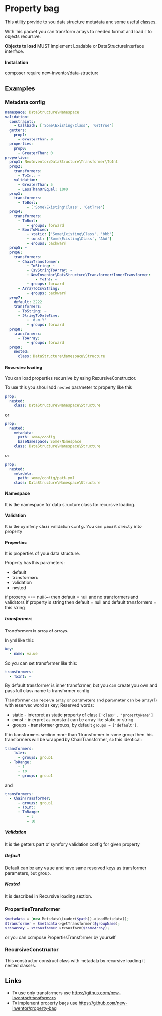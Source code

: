 # Property bag
This utility provide to you data structure metadata and some useful classes.

With this packet you can transform arrays to needed format and load it to objects recursive.

**Objects to load** MUST implement Loadable or DataStructureInterface interface.   

#### Installation
composer require new-inventor/data-structure

## Examples
### Metadata config
```yaml
namespace: DataStructure\Namespace
validation:
  constraints:
    - Callback: ['Some\Existing\Class', 'GetTrue']
  getters:
    prop1:
      - GreaterThan: 0
  properties:
    prop0:
      - GreaterThan: 0
properties:
  prop1: NewInventor\DataStructure\Transformer\ToInt
  prop2:
    transformers:
      - ToInt: ~
    validation:
      - GreaterThan: 5
      - LessThanOrEqual: 1000
  prop3:
    transformers:
      - ToBool:
          - ['Some\Existing\Class', 'GetTrue']
  prop4:
    transformers:
      - ToBool:
          - groups: forward
      - BoolToMixed:
          - static: ['Some\Existing\Class', 'bbb']
          - const: ['Some\Existing\Class', 'AAA']
          - groups: backward
  prop5: ~
  prop6:
    transformers:
      - ChainTransformer:
          - ToString: ~
          - CsvStringToArray: ~
          - NewInventor\DataStructure\Transformer\InnerTransformer:
              - ToInt: ~
          - groups: forward
      - ArrayToCsvString:
          - groups: backward
  prop7:
    default: 2222
    transformers:
      - ToString: ~
      - StringToDateTime:
          - 'd.m.Y'
          - groups: forward
  prop8:
    transformers:
      - ToArray:
          - groups: forward
  prop9:
    nested:
      class: DataStructure\Namespace\Structure
```
#### Recursive loading
You can load properties recursive by using RecursiveConstructor.

To use this you shoul add `nested` parameter to property like this

```yaml
prop:
  nested:
    class: DataStructure\Namespace\Structure
```
or
```yaml
prop:
  nested:
    metadata:
      path: some/config
      baseNamespace: Some\Namespace
    class: DataStructure\Namespace\Structure
```
or
```yaml
prop:
  nested:
    metadata:
      path: some/config/path.yml
    class: DataStructure\Namespace\Structure
```

#### Namespace
It is the namespace for data structure class for recursive loading.

#### Validation
It is the symfony class validation config. You can pass it directly into property

#### Properties
It is properties of your data structure.

Property has this parameters:
* default
* transformers
* validation
* nested

If property === null(~) then default = null and no transformers and validators
If property is string then default = null and default transformers = this string

##### transformers
Transformers is array of arrays.

In yml like this:

```yaml
key:
  - name: value 
```

So you can set transformer like this:
```yaml
transformers:
  - ToInt: ~
```

By default transformer is inner transformer, but you can create you own and pass full class name to transformer config

Transformer can receive array or parameters and parameter can be array(1) with reserved word as key;
Reserved words:
* static - interpret as static property of class `['class', 'propertyName']`
* const - interpret as constant can be array like static or string
* groups - transformer groups, by default `groups = ['default']`.

If in transformers section more than 1 transformer in same group then this transformers will be wrapped by ChainTransformer, so this identical:
```yaml
transformers:
  - ToInt:
      - groups: group1
  - ToRange:
      - 1
      - 10
      - groups: group1
```
and
```yaml
transformers:
  - ChainTransformer:
      - groups: group1
      - ToInt:
      - ToRange:
          - 1
          - 10
```

##### Validation
It is the getters part of symfony validation config for given property

##### Default
Default can be any value and have same reserved keys as transformer parameters, but group.

##### Nested 
It is described in Recursive loading section.

### PropertiesTransformer
```php
$metadata = (new Metadata\Loader($path))->loadMetadata();
$transformer = $metadata->getTransformer($groupName);
$resArray = $transformer->transform($someArray);
```

or you can compose PropertiesTransformer by yourself

### RecursiveConstructor
This constructor construct class with metadata by recursive loading it nested classes.

## Links
* To use only transformers use https://github.com/new-inventor/transformers
* To implement property bags use https://github.com/new-inventor/property-bag